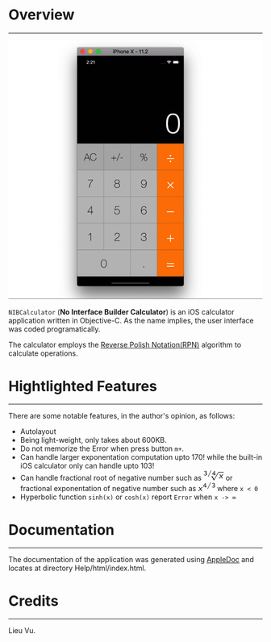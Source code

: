 # Overview
-----------------------------------------------------------------------------

![NIBCalculator Screen](Images/NIBCalculator_Screen.gif)

`NIBCalculator` (__No Interface Builder Calculator__) is an iOS calculator application written in Objective-C. As the name implies, the user interface was coded programatically.

The calculator employs the [Reverse Polish Notation(RPN)](https://en.wikipedia.org/wiki/Reverse_Polish_notation) algorithm to calculate operations.

# Hightlighted Features
-----------------------------------------------------------------------------

There are some notable features, in the author's opinion, as follows:

* Autolayout
* Being light-weight, only takes about 600KB.
* Do not memorize the Error when press button `m+`.
* Can handle larger exponentation computation upto 170! while the built-in iOS calculator only can handle upto 103!
* Can handle fractional root of negative number such as ![Fractional Root](Images/Fractional_sqrt.png) or fractional exponentation of negative number such as ![Fractional Exponentation](Images/Fractional_exp.png) where `x < 0`
* Hyperbolic function `sinh(x)` or `cosh(x)` report `Error` when `x -> ∞`

# Documentation
-----------------------------------------------------------------------------

The documentation of the application was generated using [AppleDoc](https://github.com/tomaz/appledoc) and locates at directory Help/html/index.html.

# Credits
-----------------------------------------------------------------------------

Lieu Vu.